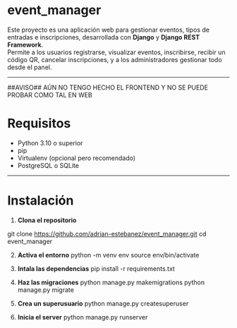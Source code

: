 # event_manager

Este proyecto es una aplicación web para gestionar eventos, tipos de entradas e inscripciones, desarrollada con **Django** y **Django REST Framework**.  
Permite a los usuarios registrarse, visualizar eventos, inscribirse, recibir un código QR, cancelar inscripciones, y a los administradores gestionar todo desde el panel.

---
##AVISO##
AÚN NO TENGO HECHO EL FRONTEND Y NO SE PUEDE PROBAR COMO TAL EN WEB

# Requisitos

- Python 3.10 o superior
- pip
- Virtualenv (opcional pero recomendado)
- PostgreSQL o SQLite

---

# Instalación

1. **Clona el repositorio**

git clone https://github.com/adrian-estebanez/event_manager.git
cd event_manager

2. **Activa el entorno**
python -m venv env
source env/bin/activate

3. **Intala las dependencias**
   pip install -r requirements.txt

4. **Haz las migraciones**
   python manage.py makemigrations
   python manage.py migrate

5. **Crea un superusuario**
   python manage.py createsuperuser
   
6. **Inicia el server**
   python manage.py runserver
   
